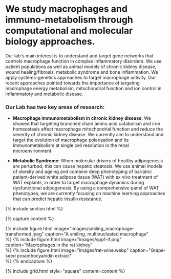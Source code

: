 ---
---

# We study macrophages and immuno-metabolism through computational and molecular biology approaches.

Our lab's main interest is to understand and target gene networks that controls macrophage function in complex inflammatory disorders. We use patient populations as well as animal models of chronic kidney disease, wound healing/fibrosis, metabolic syndrome and bone inflammation. We apply systems-genetics approaches to target macrophage activity. Our recent approaches pointed towards the importance of targeting macrophage energy metabolism, mitochondrial function and ion control in inflammatory and metabolic disease.

### Our Lab has two key areas of research:

- **Macrophage immunometabolism in chronic kidney disease**: We showed that targeting branched chain amino acid catabolism and iron homeostasis affect macrophage mitochondrial function and reduce the severity of chronic kidney disease. We currently aim to understand and target the evolution of macrophage polarization and its immunometabolism at single cell resolution in the renal microenvironment. 

- **Metabolic Syndrome**: When molecular drivers of healthy adipogenesis are perturbed, this can cause hepatic steatosis. We use animal models of obesity and ageing and combine deep phenotyping of bariatric patient-derived white adipose tissue (WAT) with ex vivo treatment of WAT explants, in order to target macrophage dynamics during dysfunctional adipogenesis. By using a comprehensive panel of WAT phenotypes, we are currently focusing on machine learning approaches that can predict hepatic insulin resistance. 

{% include section.html %}

{% capture content %}

{% include figure.html 
  image="images/smiling_macrophage-transformed.jpeg" 
  caption="A smiling, multinucleated macrophage"   
%}
{% include figure.html 
  image="images/spp1-if.png" 
  caption="Macrophages in the rat kidney"   
%}
{% include figure.html 
  image="images/rat-wine.webp" 
  caption="Grape-seed proanthocyanidin extract"   
%}
{% endcapture %}

{% include grid.html style="square" content=content %}


